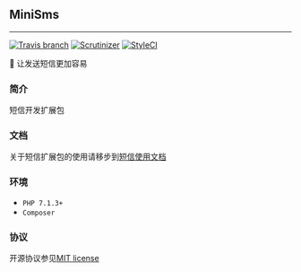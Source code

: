 ## MiniSms

***

[![Travis branch](https://img.shields.io/travis/nilnice/payment/master.svg?style=flat-square)](https://travis-ci.org/nilnice/payment)
[![Scrutinizer](https://img.shields.io/scrutinizer/g/nilnice/payment.svg?style=flat-square)](https://scrutinizer-ci.com/g/nilnice/payment/)
[![StyleCI](https://styleci.io/repos/119123605/shield?branch=master)](https://styleci.io/repos/119123605)

📲 让发送短信更加容易

### 简介

短信开发扩展包

### 文档

关于短信扩展包的使用请移步到[短信使用文档](https://github.com/nilnice/minisms/wiki)

### 环境

- `PHP 7.1.3+`
- `Composer`

### 协议 

开源协议参见[MIT license](https://opensource.org/licenses/MIT)
